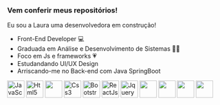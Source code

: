 ### Vem conferir meus repositórios!
 
 Eu sou a Laura uma desenvolvedora em construção!
 
 - Front-End Developer :computer:
 - Graduada em Análise e Desenvolvimento de Sistemas :woman_student:
 - Foco em Js e frameworks :heartpulse:
 - Estudandando UI/UX Design
 - Arriscando-me no Back-end com Java SpringBoot

  
<img src="https://cdn.jsdelivr.net/gh/devicons/devicon/icons/javascript/javascript-original.svg" alt="JavaScript" width="40" height="40" style="max-width: 100%;"> </img>
<img src="https://cdn.jsdelivr.net/gh/devicons/devicon/icons/html5/html5-original.svg" alt="Html5" width="40" height="40" style="max-width: 100%;"> </img>
<img src="https://cdn.jsdelivr.net/gh/devicons/devicon/icons/typescript/typescript-original.svg" width="40" height="40" style="max-width: 100%;" />
<img src="https://cdn.jsdelivr.net/gh/devicons/devicon/icons/css3/css3-original.svg" alt="Css3" width="40" height="40" style="max-width: 100%;"> </img>
<img src="https://cdn.jsdelivr.net/gh/devicons/devicon/icons/bootstrap/bootstrap-plain.svg" alt="Bootstrap" width="40" height="40" style="max-width: 100%;"> </img>
<img src="https://cdn.jsdelivr.net/gh/devicons/devicon/icons/react/react-original-wordmark.svg" alt="ReactJs" width="40" height="40" style="max-width: 100%;"> </img>
<img src="https://cdn.jsdelivr.net/gh/devicons/devicon/icons/jquery/jquery-original-wordmark.svg" alt="Jquery" width="40" height="40" style="max-width: 100%;"> </img>
<img src="https://cdn.jsdelivr.net/gh/devicons/devicon/icons/java/java-original-wordmark.svg" width="40" height="40" style="max-width: 100%;" />
<img src="https://cdn.jsdelivr.net/gh/devicons/devicon/icons/spring/spring-original-wordmark.svg" width="40" height="40" style="max-width: 100%;" />
<img src="https://cdn.jsdelivr.net/gh/devicons/devicon/icons/mysql/mysql-original-wordmark.svg" width="40" height="40" style="max-width: 100%;" />
<img src="https://cdn.jsdelivr.net/gh/devicons/devicon/icons/typescript/typescript-original.svg" width="40" height="40" style="max-width: 100%;" />
<!--
**laura-fg/laura-fg** is a ✨ _special_ ✨ repository because its `README.md` (this file) appears on your GitHub profile.

Here are some ideas to get you started:

- 🔭 I’m currently working on ...
- 🌱 I’m currently learning ...
- 👯 I’m looking to collaborate on ...
- 🤔 I’m looking for help with ...
- 💬 Ask me about ...
- 📫 How to reach me: ...
- 😄 Pronouns: ...
- ⚡ Fun fact: ...
-->
